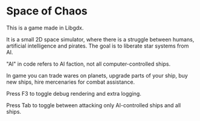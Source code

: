 # Space of Chaos 

This is a game made in Libgdx.

It is a small 2D space simulator, where there is a struggle between humans,
artificial intelligence and pirates. The goal is to liberate star systems from AI.

"AI" in code refers to AI faction, not all computer-controlled ships.

In game you can trade wares on planets, upgrade parts of your ship,
buy new ships, hire mercenaries for combat assistance.

Press F3 to toggle debug rendering and extra logging.

Press Tab to toggle between attacking only AI-controlled ships and all ships.
